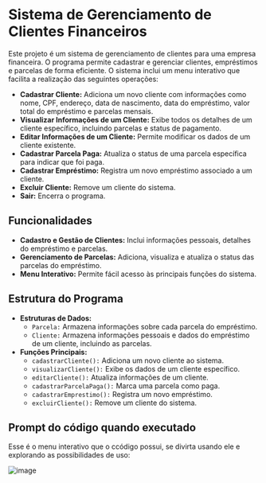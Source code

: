<h1>Sistema de Gerenciamento de Clientes Financeiros</h1>

<p>Este projeto é um sistema de gerenciamento de clientes para uma empresa financeira. O programa permite cadastrar e gerenciar clientes, empréstimos e parcelas de forma eficiente. O sistema inclui um menu interativo que facilita a realização das seguintes operações:</p>

<ul>
    <li><strong>Cadastrar Cliente:</strong> Adiciona um novo cliente com informações como nome, CPF, endereço, data de nascimento, data do empréstimo, valor total do empréstimo e parcelas mensais.</li>
    <li><strong>Visualizar Informações de um Cliente:</strong> Exibe todos os detalhes de um cliente específico, incluindo parcelas e status de pagamento.</li>
    <li><strong>Editar Informações de um Cliente:</strong> Permite modificar os dados de um cliente existente.</li>
    <li><strong>Cadastrar Parcela Paga:</strong> Atualiza o status de uma parcela específica para indicar que foi paga.</li>
    <li><strong>Cadastrar Empréstimo:</strong> Registra um novo empréstimo associado a um cliente.</li>
    <li><strong>Excluir Cliente:</strong> Remove um cliente do sistema.</li>
    <li><strong>Sair:</strong> Encerra o programa.</li>
</ul>

<h2>Funcionalidades</h2>
<ul>
    <li><strong>Cadastro e Gestão de Clientes:</strong> Inclui informações pessoais, detalhes do empréstimo e parcelas.</li>
    <li><strong>Gerenciamento de Parcelas:</strong> Adiciona, visualiza e atualiza o status das parcelas do empréstimo.</li>
    <li><strong>Menu Interativo:</strong> Permite fácil acesso às principais funções do sistema.</li>
</ul>

<h2>Estrutura do Programa</h2>
<ul>
    <li><strong>Estruturas de Dados:</strong>
        <ul>
            <li><code>Parcela:</code> Armazena informações sobre cada parcela do empréstimo.</li>
            <li><code>Cliente:</code> Armazena informações pessoais e dados do empréstimo de um cliente, incluindo as parcelas.</li>
        </ul>
    </li>
    <li><strong>Funções Principais:</strong>
        <ul>
            <li><code>cadastrarCliente():</code> Adiciona um novo cliente ao sistema.</li>
            <li><code>visualizarCliente():</code> Exibe os dados de um cliente específico.</li>
            <li><code>editarCliente():</code> Atualiza informações de um cliente.</li>
            <li><code>cadastrarParcelaPaga():</code> Marca uma parcela como paga.</li>
            <li><code>cadastrarEmprestimo():</code> Registra um novo empréstimo.</li>
            <li><code>excluirCliente():</code> Remove um cliente do sistema.</li>
        </ul>
    </li>
</ul>

<h2>Prompt do código quando executado</h2>
<p>Esse é o menu interativo que o ccódigo possui, se divirta usando ele e explorando as possibilidades de uso:</p>

![image](https://github.com/user-attachments/assets/9dc343b3-f866-498f-80d6-7c162aba3267)
